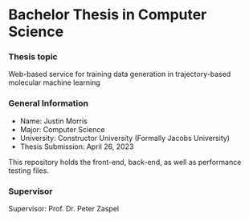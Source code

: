 # Bachelor Thesis in Computer Science

### Thesis topic

Web-based service for training data generation in trajectory-based molecular machine learning

### General Information

-   Name: Justin Morris
-   Major: Computer Science
-   University: Constructor University (Formally Jacobs University)
-   Thesis Submission: April 26, 2023

This repository holds the front-end, back-end, as well as performance testing files.

### Supervisor

Supervisor: Prof. Dr. Peter Zaspel
